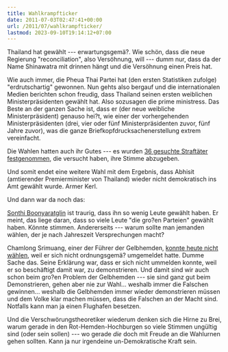 ```yaml
---
title: Wahlkrampfticker
date: 2011-07-03T02:47:41+00:00
url: /2011/07/wahlkrampfticker/
lastmod: 2023-09-10T19:14:12+07:00
---
```

Thailand hat gewählt --- erwartungsgemä?. Wie schön, dass die neue Regierung "reconciliation", also Versöhnung, will --- dumm nur, dass da der Name Shinawatra mit drinnen hängt und die Versöhnung einen Preis hat.

Wie auch immer, die Pheua Thai Partei hat (den ersten Statistiken zufolge) "erdrutschartig" gewonnen. Nun gehts also bergauf und die internationalen Medien berichten schon freudig, dass Thailand seinen ersten weiblichen Ministerpräsidenten gewählt hat. Also sozusagen die prime ministress. Das Beste an der ganzen Sache ist, dass er (der neue weibliche Ministerpräsident) genauso hei?t, wie einer der vorhergehenden Ministerpräsidenten (drei, vier oder fünf Ministerpräsidenten zuvor, fünf Jahre zuvor), was die ganze Briefkopfdrucksachenerstellung extrem vereinfacht.

Die Wahlen hatten auch ihr Gutes --- es wurden [36 gesuchte Straftäter festgenommen][1], die versucht haben, ihre Stimme abzugeben.

Und somit endet eine weitere Wahl mit dem Ergebnis, dass Abhisit (amtierender Premierminister von Thailand) wieder nicht demokratisch ins Amt gewählt wurde. Armer Kerl.

Und dann war da noch das:

[Sonthi Boonyaratglin][2] ist traurig, dass ihn so wenig Leute gewählt haben. Er meint, das liege daran, dass so viele Leute "die gro?en Parteien" gewählt haben. Könnte stimmen. Andererseits --- warum sollte man jemanden wählen, der je nach Jahreszeit Versprechungen macht?

Chamlong Srimuang, einer der Führer der Gelbhemden, [konnte heute nicht wählen][3], weil er sich nicht ordnungsgemä? umgemeldet hatte. Dumme Sache das. Seine Erklärung war, dass er sich nicht ummelden konnte, weil er so beschäftigt damit war, zu demonstrieren. Und damit sind wir auch schon beim gro?en Problem der Gelbhemden --- sie sind ganz gut beim Demonstrieren, gehen aber nie zur Wahl... weshalb immer die Falschen gewinnen... weshalb die Gelbhemden immer wieder demonstrieren müssen und dem Volke klar machen müssen, dass die Falschen an der Macht sind. Notfalls kann man ja einen Flughafen besetzen.

Und die Verschwörungstheoretiker wiederum denken sich die Hirne zu Brei, warum gerade in den Rot-Hemden-Hochburgen so viele Stimmen ungültig sind (oder sein sollen) --- wo gerade _die_ doch mit Freude an die Wahlurnen gehen sollten. Kann ja nur irgendeine un-Demokratische Kraft sein.

 [1]: http://www.nationmultimedia.com/home/36-fugitives-nabbed-while-casting-votes-30159312.html
 [2]: http://www.nationmultimedia.com/2011/07/03/national/Ex-coup-leader&039;s-poll-disappointment-30159386.html
 [3]: http://www.nationmultimedia.com/home/Chamlong-cannot-vote-30159300.html
